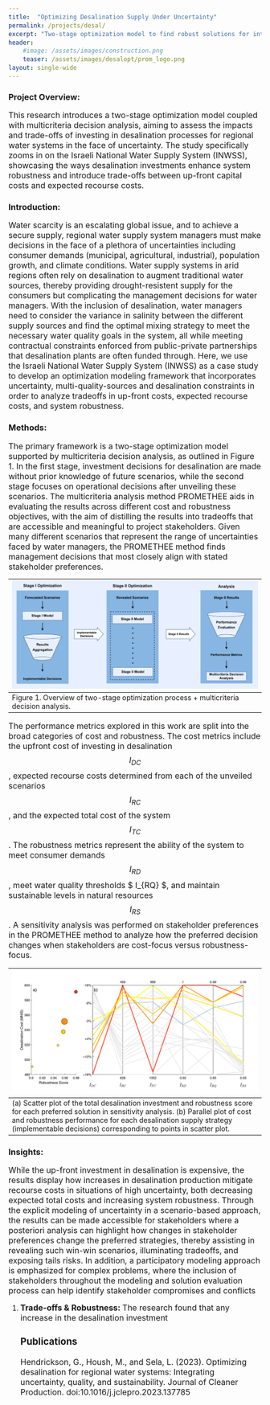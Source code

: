 ```yaml
---
title:  "Optimizing Desalination Supply Under Uncertainty"
permalink: /projects/desal/
excerpt: "Two-stage optimization model to find robust solutions for integrating desalination in regional water supply"
header:
    #image: /assets/images/construction.png
    teaser: /assets/images/desalopt/prom_logo.png
layout: single-wide
---
```

<script type="text/javascript" async
  src="https://cdnjs.cloudflare.com/ajax/libs/mathjax/2.7.4/MathJax.js?config=TeX-MML-AM_CHTML">
</script>

<h3 id="project-overview-">Project Overview:</h3>
<font size="3">
This research introduces a two-stage optimization model coupled with multicriteria decision analysis, aiming to assess the impacts and trade-offs of investing in desalination processes for regional water systems in the face of uncertainty. The study specifically zooms in on the Israeli National Water Supply System (INWSS), showcasing the ways desalination investments enhance system robustness and introduce trade-offs between up-front capital costs and expected recourse costs.
</font>

<h3 id="introduction-">Introduction:</h3>
<font size="3">
Water scarcity is an escalating global issue, and to achieve a secure supply, regional water supply system managers must make decisions in the face of a plethora of uncertainties including consumer demands (municipal, agricultural, industrial), population growth, and climate conditions. Water supply systems in arid regions often rely on desalination to augment traditional water sources, thereby providing drought-resistent supply for the consumers but complicating the management decisions for water managers. With the inclusion of desalination, water managers need to consider the variance in salinity between the different supply sources and find the optimal mixing strategy to meet the necessary water quality goals in the system, all while meeting contractual constraints enforced from public-private partnerships that desalination plants are often funded through. Here, we use the Israeli National Water Supply System (INWSS) as a case study to develop an optimization modeling framework that incorporates uncertainty, multi-quality-sources and desalination constraints in order to analyze tradeoffs in up-front costs, expected recourse costs, and system robustness.
</font>

<h3 id="methods-">Methods:</h3>
<font size="3">
The primary framework is a two-stage optimization model supported by multicriteria decision analysis, as outlined in Figure 1. In the first stage, investment decisions for desalination are made without prior knowledge of future scenarios, while the second stage focuses on operational decisions after unveiling these scenarios. The multicriteria analysis method PROMETHEE aids in evaluating the results across different cost and robustness objectives, with the aim of distilling the results into tradeoffs that are accessible and meaningful to project stakeholders. Given many different scenarios that represent the range of uncertainties faced by water managers, the PROMETHEE method finds management decisions that most closely align with stated stakeholder preferences. 

</font>

<table>
<thead>
<tr>
<th style="text-align:left"><img src="/assets/images/desalopt/framework.png" alt="Framework"></th>
</tr>
</thead>
<tbody>
<tr>
<td style="text-align:left">Figure 1. Overview of two-stage optimization process + multicriteria decision analysis.</td>
</tr>
</tbody>
</table>
<font size="3">

The performance metrics explored in this work are split into the broad categories of cost and robustness. The cost metrics include the upfront cost of investing in desalination $$I_{DC}$$, expected recourse costs determined from each of the unveiled scenarios $$ I_{RC} $$, and the expected total cost of the system $$I_{TC}$$. The robustness metrics represent the ability of the system to meet consumer demands $$I_{RD}$$, meet water quality thresholds $ I_{RQ} $, and maintain sustainable levels in natural resources $$I_{RS}$$. A sensitivity analysis was performed on stakeholder preferences in the PROMETHEE method to analyze how the preferred decision changes when stakeholders are cost-focus versus robustness-focus.

</font>

<table>
<thead>
<tr>
<th style="text-align:left"><img src="/assets/images/desalopt/scatter_pplot.PNG" alt="Parallel plot"></th>
</tr>
</thead>
<tbody>
<tr>
<td style="text-align:left">(a) Scatter plot of the total desalination investment and robustness score for each preferred solution in sensitivity analysis. (b) Parallel plot of cost and robustness performance for each desalination supply strategy (implementable decisions) corresponding to points in scatter plot.</td>
</tr>
</tbody>
</table>
<h3 id="insights-">Insights:</h3>
<font size="3">
While the up-front investment in desalination is expensive, the results display how increases in desalination production mitigate recourse costs in situations of high uncertainty, both decreasing expected total costs and increasing system robustness. Through the explicit modeling of uncertainty in a scenario-based approach, the results can be made accessible for stakeholders where a posteriori analysis can highlight how changes in stakeholder preferences change the preferred strategies, thereby assisting in revealing such win-win scenarios, illuminating tradeoffs, and exposing tails risks. In addition, a participatory modeling approach is emphasized for complex problems, where the inclusion of stakeholders throughout the modeling and solution evaluation process can help identify stakeholder compromises and conflicts
</font>

<ol>
<li><strong><font size="3">Trade-offs &amp; Robustness:</font></strong> <font size="3">The research found that any increase in the desalination investment<h3 id="publications">Publications</h3>
<font size="3">
Hendrickson, G., Housh, M., and Sela, L. (2023). Optimizing desalination for regional water systems: Integrating uncertainty, quality, and sustainability. Journal of Cleaner Production. doi:10.1016/j.jclepro.2023.137785
</font>


</li>
</ol>

